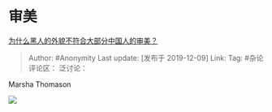 # 审美
[为什么黑人的外貌不符合大部分中国人的审美？](https://www.zhihu.com/question/20723096/answer/927849929)

> Author: #Anonymity
> Last update: [发布于 2019-12-09]
> Link:
> Tag: #杂论
> 评论区：
> 泛讨论：

Marsha Thomason

![](https://picx.zhimg.com/80/v2-07d1985690c0d2f835f06df235e15284_1440w.webp?source=c8b7c179)
